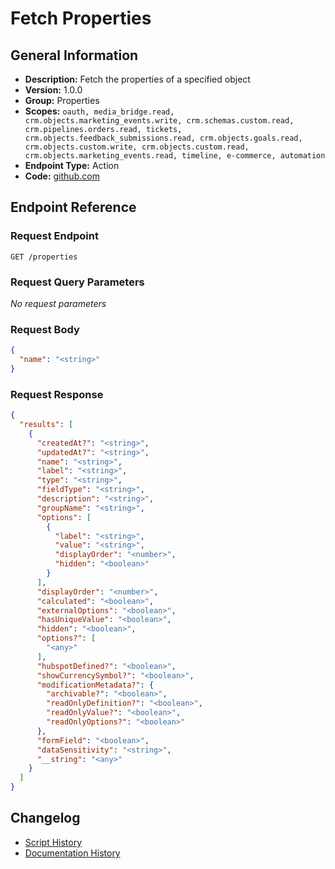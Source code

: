 <!-- BEGIN GENERATED CONTENT -->
# Fetch Properties

## General Information

- **Description:** Fetch the properties of a specified object
- **Version:** 1.0.0
- **Group:** Properties
- **Scopes:** `oauth, media_bridge.read, crm.objects.marketing_events.write, crm.schemas.custom.read, crm.pipelines.orders.read, tickets, crm.objects.feedback_submissions.read, crm.objects.goals.read, crm.objects.custom.write, crm.objects.custom.read, crm.objects.marketing_events.read, timeline, e-commerce, automation`
- **Endpoint Type:** Action
- **Code:** [github.com](https://github.com/NangoHQ/integration-templates/tree/main/integrations/hubspot/actions/fetch-properties.ts)


## Endpoint Reference

### Request Endpoint

`GET /properties`

### Request Query Parameters

_No request parameters_

### Request Body

```json
{
  "name": "<string>"
}
```

### Request Response

```json
{
  "results": [
    {
      "createdAt?": "<string>",
      "updatedAt?": "<string>",
      "name": "<string>",
      "label": "<string>",
      "type": "<string>",
      "fieldType": "<string>",
      "description": "<string>",
      "groupName": "<string>",
      "options": [
        {
          "label": "<string>",
          "value": "<string>",
          "displayOrder": "<number>",
          "hidden": "<boolean>"
        }
      ],
      "displayOrder": "<number>",
      "calculated": "<boolean>",
      "externalOptions": "<boolean>",
      "hasUniqueValue": "<boolean>",
      "hidden": "<boolean>",
      "options?": [
        "<any>"
      ],
      "hubspotDefined?": "<boolean>",
      "showCurrencySymbol?": "<boolean>",
      "modificationMetadata?": {
        "archivable?": "<boolean>",
        "readOnlyDefinition?": "<boolean>",
        "readOnlyValue?": "<boolean>",
        "readOnlyOptions?": "<boolean>"
      },
      "formField": "<boolean>",
      "dataSensitivity": "<string>",
      "__string": "<any>"
    }
  ]
}
```

## Changelog

- [Script History](https://github.com/NangoHQ/integration-templates/commits/main/integrations/hubspot/actions/fetch-properties.ts)
- [Documentation History](https://github.com/NangoHQ/integration-templates/commits/main/integrations/hubspot/actions/fetch-properties.md)

<!-- END  GENERATED CONTENT -->

